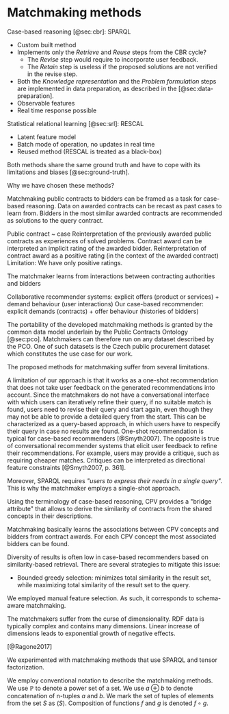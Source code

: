 # Matchmaking methods

<!--
TODO: It may make sense to move much content from the specific sections of this chapter here.
Many methods will be generic to more than one approach. For example, weighting or query expansion.
However, without the finished implementations of all the matchmaking methods, shuffling content around would be a premature optimization.
-->

Case-based reasoning [@sec:cbr]: SPARQL
- Custom built method
- Implements only the *Retrieve* and *Reuse* steps from the CBR cycle?
  - The *Revise* step would require to incorporate user feedback.
  - The *Retain* step is useless if the proposed solutions are not verified in the revise step.
- Both the *Knowledge representation* and the *Problem formulation* steps are implemented in data preparation, as described in the [@sec:data-preparation].
- Observable features
- Real time response possible

Statistical relational learning [@sec:srl]: RESCAL
- Latent feature model
- Batch mode of operation, no updates in real time 
- Reused method (RESCAL is treated as a black-box)

Both methods share the same ground truth and have to cope with its limitations and biases [@sec:ground-truth].

Why we have chosen these methods?

<!-- FIXME: This seems to match the introductory section on case-based reasoning. -->

Matchmaking public contracts to bidders can be framed as a task for case-based reasoning.
Data on awarded contracts can be recast as past cases to learn from.
Bidders in the most similar awarded contracts are recommended as solutions to the query contract.

Public contract ~ case
Reinterpretation of the previously awarded public contracts as experiences of solved problems.
Contract award can be interpreted an implicit rating of the awarded bidder.
Reinterpretation of contract award as a positive rating (in the context of the awarded contract)
Limitation: We have only positive ratings.

The matchmaker learns from interactions between contracting authorities and bidders

Collaborative recommender systems: explicit offers (product or services) + demand behaviour (user interactions)
Our case-based recommender: explicit demands (contracts) + offer behaviour (histories of bidders)

<!--
From the perspective of a contracting authority, the task seems like matchmaking.
From the bidder's perspective, the task seems like recommendation.
-->

<!-- Portability -->

The portability of the developed matchmaking methods is granted by the common data model underlain by the Public Contracts Ontology [@sec:pco].
Matchmakers can therefore run on any dataset described by the PCO.
One of such datasets is the Czech public procurement dataset which constitutes the use case for our work.

<!-- Limitations -->

The proposed methods for matchmaking suffer from several limitations.

<!-- One-shot recommendation -->

A limitation of our approach is that it works as a one-shot recommendation that does not take user feedback on the generated recommendations into account.
Since the matchmakers do not have a conversational interface with which users can iteratively refine their query, if no suitable match is found, users need to revise their query and start again, even though they may not be able to provide a detailed query from the start.
This can be characterized as a query-based approach, in which users have to respecify their query in case no results are found.
One-shot recommendation is typical for case-based recommenders [@Smyth2007].
The opposite is true of conversational recommender systems that elicit user feedback to refine their recommendations.
For example, users may provide a critique, such as requiring cheaper matches.
Critiques can be interpreted as directional feature constraints [@Smyth2007, p. 361].

Moreover, SPARQL requires *"users to express their needs in a single query"*. <!-- FIXME: Missing a citation! -->
This is why the matchmaker employs a single-shot approach.

<!--
Is there a way to provide user feedback?
Browsing-based approaches: navigation of the item space, for example using critique-based navigation
- Critiquing can be used to reformulate matchmaking queries (e.g., assign different weights) or query the results (e.g., filter to meet the critique).
-->

<!--
Queries vs. subscriptions

Subscription to streams
- Notifications

Push-based recommendations ~ matchmaking subscriptions
- Proactive recommendation: *"A proactive recommender system pushes recommendations to the user when the current situation seems appropriate, without explicit user request."* (<http://pema2011.cs.ucl.ac.uk/papers/pema2011_vico.pdf>)
-->

<!--
SPARQL and full-text matchmakers are "lazy learners", since they do not build explicit models.
Since there is no model, performance might be worse. (Why?)
We can consider database indices to be the "models".
-->

<!--
Limitation: CBR approach favours larger and longer-established suppliers.
This is an opportunity to normalize by the bidder's age from ARES.
-->

Using the terminology of case-based reasoning, CPV provides a "bridge attribute" that allows to derive the similarity of contracts from the shared concepts in their descriptions.
<!-- The other properties can be considered bridge attributes too, right? -->

Matchmaking basically learns the associations between CPV concepts and bidders from contract awards. <!-- Potentially NACE concepts too. -->
For each CPV concept the most associated bidders can be found.

Diversity of results is often low in case-based recommenders based on similarity-based retrieval.
There are several strategies to mitigate this issue:
- Bounded greedy selection: minimizes total similarity in the result set, while maximizing total similarity of the result set to the query.

<!--
Comparison of CBR systems with databases in [@Richter2013, p. 524].
Mismatch: SPARQL operates under the closed world assumption. CBR assumes open world.
-->

<!--
Use a more content-based approach (leveraging data from ARES) for cold-start users (i.e. those without an awarded contract)?
Alternative solutions:
* Users may subscribe to recommendations for other users. For example, they may be asked to list their competitors, who were awarded public contracts, and be subscribed to their recommendations.
* Ask users to rate a sample of public contracts either as relevant or irrelevant. The sample must be chosen in order to maximize the insight learnt from the rating, e.g., the sample should be generated dynamically to increase its overall diversity.
-->

<!-- ## Feature selection -->

We employed manual feature selection.
As such, it corresponds to schema-aware matchmaking.

<!-- Feature selection as a way of mitigating the curse of dimensionality? -->

The matchmakers suffer from the curse of dimensionality.
RDF data is typically complex and contains many dimensions.
Linear increase of dimensions leads to exponential growth of negative effects.

[@Ragone2017]

<!--
Top-k recommendation: best matches are shown, but not their predicted ratings.
-->

<!-- ... segue ... -->

We experimented with matchmaking methods that use SPARQL and tensor factorization.

<!-- ## Notation conventions -->

We employ conventional notation to describe the matchmaking methods.
We use $\mathbb{P}$ to denote a power set of a set.
We use $a \oplus b$ to denote concatenation of n-tuples $a$ and $b$.
We mark the set of tuples of elements from the set $S$ as $(S)$.
Composition of functions $f$ and $g$ is denoted $f \circ g$.
